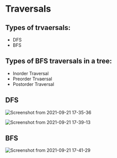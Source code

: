 # Traversals
## Types of trvaersals:
* DFS
* BFS

## Types of BFS traversals in a tree:
* Inorder Traversal
* Preorder Trvaersal
* Postorder Traversal

## DFS

![Screenshot from 2021-09-21 17-35-36](https://user-images.githubusercontent.com/42698268/134168620-386e7a70-1c9c-4e6b-a12b-4cc772391eb3.png)


![Screenshot from 2021-09-21 17-39-13](https://user-images.githubusercontent.com/42698268/134168721-0f78fc6e-60a4-479d-8395-a0507bb3bd6a.png)


## BFS

![Screenshot from 2021-09-21 17-41-29](https://user-images.githubusercontent.com/42698268/134168671-17ff3a49-09f4-4d9d-a18a-29ea23f47df7.png)
